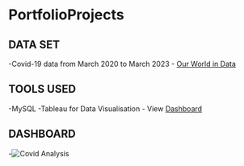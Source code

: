 # PortfolioProjects

## DATA SET 
-Covid-19 data from March 2020 to March 2023 - [Our World in Data](https://ourworldindata.org/covid-deaths)


## TOOLS USED 
-MySQL
-Tableau for Data Visualisation - View [Dashboard](https://public.tableau.com/app/profile/shivangi.purty/viz/CovidDashboard_16845887808030/Dashboard1?publish=yes)


## DASHBOARD
-![Covid Analysis](https://github.com/shivp4/PortfolioProjects/assets/120942235/c38d9dd8-f5aa-4475-9b12-a9580502fe68)
